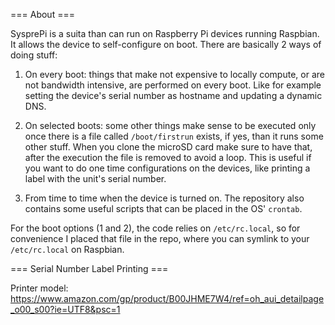 === About ===

SysprePi is a suita than can run on Raspberry Pi devices running Raspbian. It allows the device to self-configure on boot. There are basically 2 ways of doing stuff:

1. On every boot: things that make not expensive to locally compute, or are not bandwidth intensive, are performed on every boot. Like for example setting the device's serial number as hostname and updating a dynamic DNS.

2. On selected boots: some other things make sense to be executed only once there is a file called <code>/boot/firstrun</code> exists, if yes, than it runs some other stuff. When you clone the microSD card make sure to have that, after the execution the file is removed to avoid a loop. This is useful if you want to do one time configurations on the devices, like printing a label with the unit's serial number. 

3. From time to time when the device is turned on. The repository also contains some useful scripts that can be placed in the OS' <code>crontab</code>.

For the boot options (1 and 2), the code relies on <code>/etc/rc.local</code>, so for convenience I placed that file in the repo, where you can symlink to your <code>/etc/rc.local</code> on Raspbian.

=== Serial Number Label Printing ===

Printer model: https://www.amazon.com/gp/product/B00JHME7W4/ref=oh_aui_detailpage_o00_s00?ie=UTF8&psc=1
